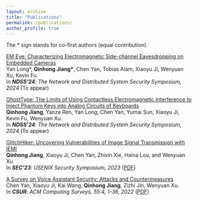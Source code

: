 ```yaml
---
layout: archive
title: "Publications"
permalink: /publications/
author_profile: true
---
```



<!-- {% if author.googlescholar %}
  You can also find my articles on <u><a href="{{author.googlescholar}}">my Google Scholar profile</a>.</u> -->
The * sign stands for co-first authors (equal contribution).


[EM Eye: Characterizing Electromagnetic Side-channel Eavesdropping on Embedded Cameras]()<br/>
Yan Long*, <strong>Qinhong Jiang*</strong>, Chen Yan, Tobias Alam, Xiaoyu Ji, Wenyuan Xu, Kevin Fu.<br/>
In <em><strong>NDSS’24</strong>: The Network and Distributed System Security Symposium, 2024</em> (To appear)


[GhostType: The Limits of Using Contactless Electromagnetic Interference to Inject Phantom Keys into Analog Circuits of Keyboards]()<br/>
<strong>Qinhong Jiang</strong>, Yanze Ren, Yan Long, Chen Yan, Yumai Sun, Xiaoyu Ji, Kevin Fu, Wenyuan Xu.<br/>
In <em><strong>NDSS’24</strong>: The Network and Distributed System Security Symposium, 2024</em> (To appear)


[GlitchHiker: Uncovering Vulnerabilities of Image Signal Transmission with IEMI](https://www.usenix.org/conference/usenixsecurity23/presentation/jiang-qinhong)<br/>
<strong>Qinhong Jiang</strong>, Xiaoyu Ji, Chen Yan, Zhixin Xie, Haina Lou, and Wenyuan Xu.<br/>
In <em><strong>SEC'23</strong>: USENIX Security Symposium, 2023</em> ([PDF](https://www.usenix.org/system/files/usenixsecurity23-jiang-qinhong.pdf))


[A Survey on Voice Assistant Security: Attacks and Countermeasures](https://dl.acm.org/doi/full/10.1145/3527153)<br/>
Chen Yan, Xiaoyu Ji, Kai Wang, <strong>Qinhong Jiang</strong>, Zizhi Jin, Wenyuan Xu.<br/>
In <em><strong>CSUR</strong>: ACM Computing Surveys, 55:4, 1-36, 2022 </em>([PDF](https://dl.acm.org/doi/full/10.1145/3527153))
